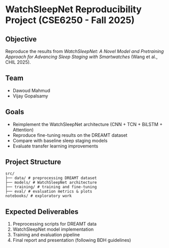 # WatchSleepNet Reproducibility Project (CSE6250 - Fall 2025)

## Objective
Reproduce the results from *WatchSleepNet: A Novel Model and Pretraining Approach for Advancing Sleep Staging with Smartwatches* (Wang et al., CHIL 2025).

## Team
- Dawoud Mahmud
- Vijay Gopalsamy

## Goals
- Reimplement the WatchSleepNet architecture (CNN + TCN + BiLSTM + Attention)
- Reproduce fine-tuning results on the DREAMT dataset
- Compare with baseline sleep staging models
- Evaluate transfer learning improvements

## Project Structure
```
src/
├── data/ # preprocessing DREAMT dataset
├── models/ # WatchSleepNet architecture
├── training/ # training and fine-tuning
├── eval/ # evaluation metrics & plots
notebooks/ # exploratory work
```

## Expected Deliverables
1. Preprocessing scripts for DREAMT data  
2. WatchSleepNet model implementation  
3. Training and evaluation pipeline  
4. Final report and presentation (following BDH guidelines)
